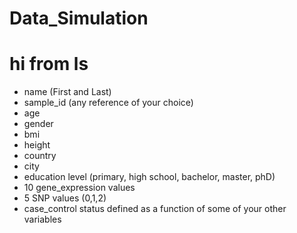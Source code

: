 # Data_Simulation
# hi from ls

- name (First and Last)
- sample_id (any reference of your choice)
- age
- gender
- bmi
- height
- country
- city
- education level (primary, high school, bachelor, master, phD)
- 10 gene_expression values
- 5 SNP values (0,1,2)
- case_control status defined as a function of some of your other variables
